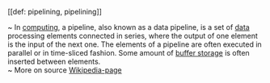 [[def: pipelining, pipelining]]

~ In [computing](https://en.wikipedia.org/wiki/Computing), a pipeline, also known as a data pipeline, is a set of [data](https://en.wikipedia.org/wiki/Data) processing elements connected in series, where the output of one element is the input of the next one. The elements of a pipeline are often executed in parallel or in time-sliced fashion. Some amount of [buffer storage](https://en.wikipedia.org/wiki/Buffer_(computer_science)) is often inserted between elements.  
~ More on source [Wikipedia-page](https://en.wikipedia.org/wiki/Pipeline_(computing))

